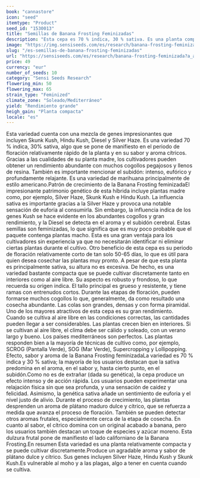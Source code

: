 ```yaml
---
book: "cannastore"
icon: "seed"
itemtype: "Product"
seed_id: "1530013"
title: "Semillas de Banana Frosting Feminizadas"
description: "Esta cepa es 70 % indica, 30 % sativa. Es una planta compacta con un tiempo de floración relativamente rápido. La subidón relajante y eufórico."
image: "https://img.sensiseeds.com/es/research/banana-frosting-feminizada-image.png"
slug: "/es-semillas-de-banana-frosting-feminizadas"
url: "https://sensiseeds.com/es/research/banana-frosting-feminizada?a_aid=cannastore"
price: 49
currency: "eur"
number_of_seeds: 10
category: "Sensi Seeds Research"
flowering_min: 50
flowering_max: 65
strain_type: "Feminized"
climate_zone: "Soleado/Mediterráneo"
yield: "Rendimiento grande"
heigh_gain: "Planta compacta"
locale: "es"
---
```

Esta variedad cuenta con una mezcla de genes impresionantes que incluyen Skunk Kush, Hindu Kush, Diesel y Silver Haze. Es una variedad 70 % indica, 30% sativa, algo que se pone de manifiesto en el periodo de floración relativamente rápido de la planta y en su sabor y aroma cítricos. Gracias a las cualidades de su planta madre, los cultivadores pueden obtener un rendimiento abundante con muchos cogollos pegajosos y llenos de resina. También es importante mencionar el subidón: intenso, eufórico y profundamente relajante. Es una variedad de marihuana principalmente de estilo americano.Patrón de crecimiento de la Banana Frosting feminizadaEl impresionante patrimonio genético de esta híbrida incluye plantas madre como, por ejemplo, Silver Haze, Skunk Kush e Hindu Kush. La influencia sativa es importante gracias a la Silver Haze y provoca una notable sensación de euforia al consumirla. Sin embargo, la influencia indica de los genes Kush se hace evidente en los abundantes cogollos y gran rendimiento, y la Diesel se detecta en el aroma y el subidón cerebral. Estas semillas son feminizadas, lo que significa que es muy poco probable que el paquete contenga plantas macho. Esta es una gran ventaja para los cultivadores sin experiencia ya que no necesitarán identificar ni eliminar ciertas plantas durante el cultivo. Otro beneficio de esta cepa es su periodo de floración relativamente corto de tan solo 50-65 días, lo que es útil para quien desea cosechar las plantas muy pronto. A pesar de que esta planta es principalmente sativa, su altura no es excesiva. De hecho, es una variedad bastante compacta que se puede cultivar discretamente tanto en interiores como al aire libre. Su aspecto es robusto y frondoso, lo que recuerda su origen indica. El tallo principal es grueso y resistente, y tiene ramas con entrenudos cortos. Durante las etapas de floración, pueden formarse muchos cogollos lo que, generalmente, da como resultado una cosecha abundante. Las colas son grandes, densas y con forma piramidal. Uno de los mayores atractivos de esta cepa es su gran rendimiento. Cuando se cultiva al aire libre en las condiciones correctas, las cantidades pueden llegar a ser considerables. Las plantas crecen bien en interiores. Si se cultivan al aire libre, el clima debe ser cálido y soleado, con un verano largo y bueno. Los países mediterráneos son perfectos. Las plantas responden bien a la mayoría de técnicas de cultivo como, por ejemplo, SCROG (Pantalla Verde), SOG (Mar Verde), Supercropping y Lollipopping. Efecto, sabor y aroma de la Banana Frosting feminizadaLa variedad es 70 % indica y 30 % sativa; la mayoría de los usuarios destacan que la sativa predomina en el aroma, en el sabor y, hasta cierto punto, en el subidón.Como no es de extrañar (dada su genética), la cepa produce un efecto intenso y de acción rápida. Los usuarios pueden experimentar una relajación física sin que sea profunda, y una sensación de caidez y felicidad. Asimismo, la genética sativa añade un sentimiento de euforia y el nivel justo de alivio. Durante el proceso de crecimiento, las plantas desprenden un aroma de plátano maduro dulce y cítrico, que se refuerza a medida que avanza el proceso de floración. También se pueden detectar otros aromas frutales, especialmente cerca de la etapa de cosecha. En cuanto al sabor, el cítrico domina con un original acabado a banana, pero los usuarios también destacan un toque de especies y azúcar moreno. Esta dulzura frutal pone de manifiesto el lado californiano de la Banana Frosting.En resumen Esta variedad es una planta relativamente compacta y se puede cultivar discretamente.Produce un agradable aroma y sabor de plátano dulce y cítrico. Sus genes incluyen Silver Haze, Hindu Kush y Skunk Kush.Es vulnerable al moho y a las plagas, algo a tener en cuenta cuando se cultiva.
